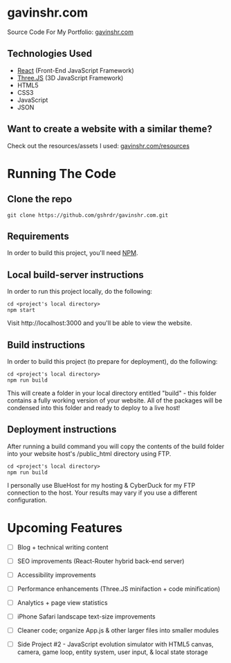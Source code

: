 # gavinshr.com
Source Code For My Portfolio: [gavinshr.com](https://gavinshr.com)  

## Technologies Used
- [React](https://reactjs.org) (Front-End JavaScript Framework)
- [Three.JS](https://github.com/mrdoob/three.js/) (3D JavaScript Framework)
- HTML5
- CSS3
- JavaScript
- JSON

## Want to create a website with a similar theme?
Check out the resources/assets I used: [gavinshr.com/resources](https://gavinshr.com/resources)

# Running The Code

## Clone the repo
`git clone https://github.com/gshrdr/gavinshr.com.git`

## Requirements
In order to build this project, you'll need [NPM](https://www.npmjs.com).

## Local build-server instructions
In order to run this project locally, do the following:

```
cd <project's local directory>
npm start
```

Visit http://localhost:3000 and you'll be able to view the website.

## Build instructions
In order to build this project (to prepare for deployment), do the following:

```
cd <project's local directory>
npm run build
```

This will create a folder in your local directory entitled "build" - this folder contains a fully working version of your website.
All of the packages will be condensed into this folder and ready to deploy to a live host!

## Deployment instructions
After running a build command you will copy the contents of the build folder into your website host's /public_html directory using FTP.

```
cd <project's local directory>
npm run build
```

I personally use BlueHost for my hosting & CyberDuck for my FTP connection to the host. Your results may vary if you use a different configuration.

# Upcoming Features

- [ ] Blog + technical writing content 
- [ ] SEO improvements (React-Router hybrid back-end server)
- [ ] Accessibility improvements
- [ ] Performance enhancements (Three.JS minifaction + code minification)
- [ ] Analytics + page view statistics
- [ ] iPhone Safari landscape text-size improvements
- [ ] Cleaner code; organize App.js & other larger files into smaller modules
- [ ] Side Project #2 - JavaScript evolution simulator with HTML5 canvas, camera, game loop, entity system, user input, & local state storage

